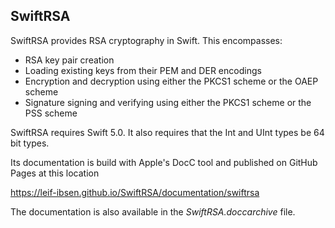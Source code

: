 <h2><b>SwiftRSA</b></h2>

SwiftRSA provides RSA cryptography in Swift. This encompasses:
<ul>
<li>RSA key pair creation</li>
<li>Loading existing keys from their PEM and DER encodings</li>
<li>Encryption and decryption using either the PKCS1 scheme or the OAEP scheme</li>
<li>Signature signing and verifying using either the PKCS1 scheme or the PSS scheme</li>
</ul>
SwiftRSA requires Swift 5.0. It also requires that the Int and UInt types be 64 bit types.

Its documentation is build with Apple's DocC tool and published on GitHub Pages at this location

https://leif-ibsen.github.io/SwiftRSA/documentation/swiftrsa

The documentation is also available in the <i>SwiftRSA.doccarchive</i> file.